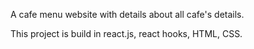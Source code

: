 A cafe menu website with details about all cafe's details.

This project is build in react.js, react hooks, HTML, CSS.

